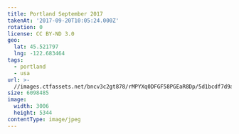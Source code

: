 ```yaml
---
title: Portland September 2017
takenAt: '2017-09-20T10:05:24.000Z'
rotation: 0
license: CC BY-ND 3.0
geo:
  lat: 45.521797
  lng: -122.683464
tags:
  - portland
  - usa
url: >-
  //images.ctfassets.net/bncv3c2gt878/rMPYXq0DFGF58PGEaR8Dp/5d1bcdf7d9a0ce73c60d8e39da9f70b5/portland-september-2017_36647109323_o
size: 6098485
image:
  width: 3006
  height: 5344
contentType: image/jpeg
---
```


